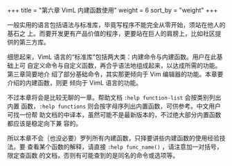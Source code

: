+++
title = "第六章 VimL 内建函数使用"
weight = 6
sort_by = "weight"
+++
<!-- # 第六章 VimL 内建函数使用 -->
一般实用的语言包括语法与标准库，毕竟写程序不能完全从零开始，须站在他人的基石之
上。而要开发更有产品价值的程序，更要站在巨人的肩膀上，比如社区提供的第三方库。

细思起来，VimL 语言的“标准库”包括两大类：内建命令与内建函数。用户在此基础上可
自定义命令与自定义函数，再合乎语法地组成起来，以达成所需的功能。第三章简要地介
绍了部分基础命令，其实那更倾向于 Vim 编辑器的功能。本章要介绍的内建函数，则更
倾向于 VimL 语言的功能。

不过本章将会是比较无聊的一章。帮助文档 `:help function-list` 会按类别列出内置
函数，`:help functions` 则会按字母序列出内置函数，可供参考。中文用户可找一份帮
助文档的中译本，虽然可能不是最新版本的，不过绝大部分内置函数都应该是稳定向下兼
容的。

所以本章不会（也没必要）罗列所有内建函数，只择要讲些内建函数的使用经验技法。要
查看某个函数的解释，请直接 `:help func_name()` ，请注意加一对括号，限定查函数
的文档，否则有可能查到的是同名的命令或选项等。

